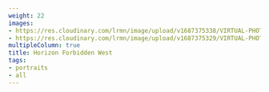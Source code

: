 ```yaml
---
weight: 22
images:
- https://res.cloudinary.com/lrmn/image/upload/v1687375338/VIRTUAL-PHOTOGRAPHY/hfw/lrmn-aloy_118_gfbkbk.jpg
- https://res.cloudinary.com/lrmn/image/upload/v1687375329/VIRTUAL-PHOTOGRAPHY/hfw/lrmn-aloy_67_wqwvl6.png
multipleColumn: true
title: Horizon Forbidden West
tags:
- portraits
- all
---
```

